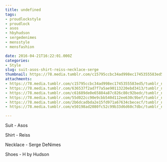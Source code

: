 ```yaml
---
title: undefined
tags:
- proudlockstyle
- proudlock
- asos
- hbyhudson
- sergedenimes
- mensstyle
- mensfashion

date: 2016-04-21T16:22:01.000Z
categories:
- Style
slug: suit-asos-shirt-reiss-necklace-serge
thumbnail: https://78.media.tumblr.com/c15795ccbc34ad998ec1745355583ed5/tumblr_nu1q7oPPIt1rhrm24o6_1280.jpg
attachments:
- https://78.media.tumblr.com/c15795ccbc34ad998ec1745355583ed5/tumblr_nu1q7oPPIt1rhrm24o6_1280.jpg
- https://78.media.tumblr.com/636537f2ad7f7a5ae90113220ebd3413/tumblr_nu1q7oPPIt1rhrm24o5_1280.jpg
- https://78.media.tumblr.com/c61689de0e65884a87c826c80c92bedc/tumblr_nu1q7oPPIt1rhrm24o4_1280.jpg
- https://78.media.tumblr.com/55d022cc90e9cbb540d112ee630c9bef/tumblr_nu1q7oPPIt1rhrm24o1_1280.jpg
- https://78.media.tumblr.com/2b6dcadbda2e15fd971a67634cbececf/tumblr_nu1q7oPPIt1rhrm24o2_1280.jpg
- https://78.media.tumblr.com/e50198ad2080fc52c99b33d6d60c7dbc/tumblr_nu1q7oPPIt1rhrm24o3_1280.jpg

---
```


Suit - Asos 

  Shirt - Reiss 

  Necklace - Serge DeNimes 

  Shoes - H by Hudson
